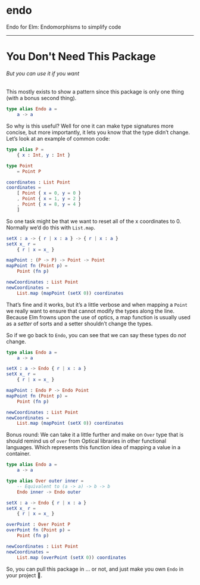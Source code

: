 # endo

Endo for Elm: Endomorphisms to simplify code

- - -

# You Don't Need This Package

###### But you can use it if you want

This mostly exists to show a pattern since this package is only one thing (with a bonus second thing).

```elm
type alias Endo a =
    a -> a
```

So why is this useful? Well for one it can make type signatures more concise, but more importantly, it lets you know that the type didn’t change. Let’s look at an example of  common code:

```elm
type alias P =
    { x : Int, y : Int }

type Point
    = Point P

coordinates : List Point
coordinates =
    [ Point { x = 0, y = 0 }
    , Point { x = 1, y = 2 }
    , Point { x = 8, y = 4 }
    ]
```

So one task might be that we want to reset all of the x coordinates to 0. Normally we’d do this with `List.map`.

```elm
setX : a -> { r | x : a } -> { r | x : a }
setX x_ r =
    { r | x = x_ }

mapPoint : (P -> P) -> Point -> Point
mapPoint fn (Point p) =
    Point (fn p)

newCoordinates : List Point
newCoordinates =
    List.map (mapPoint (setX 0)) coordinates
```

That’s fine and it works, but it’s a little verbose and when mapping a `Point` we really want to ensure that cannot modify the types along the line. Because Elm frowns upon the use of optics, a map function is usually used as a _setter_ of sorts and a setter shouldn’t change the types.

So if we go back to `Endo`, you can see that we can say these types do _not_ change.

```elm
type alias Endo a =
    a -> a

setX : a -> Endo { r | x : a }
setX x_ r =
    { r | x = x_ }

mapPoint : Endo P -> Endo Point
mapPoint fn (Point p) =
    Point (fn p)

newCoordinates : List Point
newCoordinates =
    List.map (mapPoint (setX 0)) coordinates
```

Bonus round: We can take it a little further and make on `Over` type that is should remind us of `over` from Optical libraries in other functional languages. Which represents this function idea of mapping a value in a container.

```elm
type alias Endo a =
    a -> a

type alias Over outer inner =
    -- Equivalent to (a -> a) -> b -> b
    Endo inner -> Endo outer

setX : a -> Endo { r | x : a }
setX x_ r =
    { r | x = x_ }

overPoint : Over Point P
overPoint fn (Point p) =
    Point (fn p)

newCoordinates : List Point
newCoordinates =
    List.map (overPoint (setX 0)) coordinates
```

So, you can pull this package in … or not, and just make you own `Endo` in your project 🤷.
